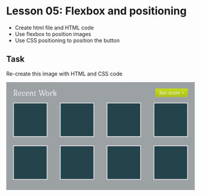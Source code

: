 # Lesson 05: Flexbox and positioning

- Create html file and HTML code
- Use flexbox to position images
- Use CSS positioning to position the button

## Task

Re-create this image with HTML and CSS code

![An image of a layout to practise HTML and CSS](layout05.jpg)